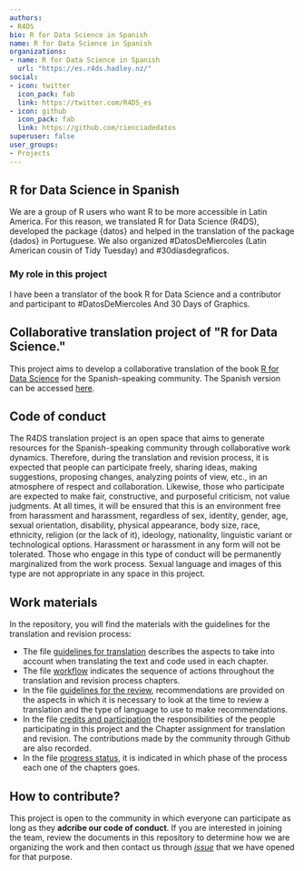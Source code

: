 ```yaml
---
authors:
- R4DS
bio: R for Data Science in Spanish
name: R for Data Science in Spanish
organizations:
- name: R for Data Science in Spanish
  url: "https://es.r4ds.hadley.nz/"
social:
- icon: twitter
  icon_pack: fab
  link: https://twitter.com/R4DS_es
- icon: github
  icon_pack: fab
  link: https://github.com/cienciadedatos
superuser: false
user_groups:
- Projects
---
```


## R for Data Science in Spanish

We are a group of R users who want R to be more accessible in Latin America. For this reason, we translated R for Data Science (R4DS), developed the package {datos} and helped in the translation of the package {dados} in Portuguese. We also organized #DatosDeMiercoles  (Latin American cousin of Tidy Tuesday) and #30díasdegraficos.

### My role in this project

I have been a translator of the book R for Data Science and a contributor and participant to  #DatosDeMiercoles And 30 Days of Graphics.

## Collaborative translation project of "R for Data Science."

This project aims to develop a collaborative translation of the book [R for Data Science](http://r4ds.had.co.nz/) for the Spanish-speaking community. The Spanish version can be accessed [here](http://es.r4ds.hadley.nz).


## Code of conduct

The R4DS translation project is an open space that aims to generate resources for the Spanish-speaking community through collaborative work dynamics. Therefore, during the translation and revision process, it is expected that people can participate freely, sharing ideas, making suggestions, proposing changes, analyzing points of view, etc., in an atmosphere of respect and collaboration. Likewise, those who participate are expected to make fair, constructive, and purposeful criticism, not value judgments.
At all times, it will be ensured that this is an environment free from harassment and harassment, regardless of sex, identity, gender, age, sexual orientation, disability, physical appearance, body size, race, ethnicity, religion (or the lack of it), ideology, nationality, linguistic variant or technological options. Harassment or harassment in any form will not be tolerated. Those who engage in this type of conduct will be permanently marginalized from the work process. Sexual language and images of this type are not appropriate in any space in this project.

## Work materials

In the repository, you will find the materials with the guidelines for the translation and revision process:

* The file [guidelines for translation](https://github.com/cienciadedatos/documentacion-traduccion-r4ds/blob/master/orientaciones-traduccion.md) describes the aspects to take into account when translating the text and code used in each chapter.
* The file [workflow](https://github.com/cienciadedatos/documentacion-traduccion-r4ds/blob/master/flujo-trabajo.md) indicates the sequence of actions throughout the translation and revision process chapters.
* In the file [guidelines for the review](https://github.com/cienciadedatos/documentacion-traduccion-r4ds/blob/master/orientaciones-revision.md), recommendations are provided on the aspects in which it is necessary to look at the time to review a translation and the type of language to use to make recommendations.
* In the file [credits and participation](https://github.com/cienciadedatos/documentacion-traduccion-r4ds/blob/master/creditos-participacion.md) the responsibilities of the people participating in this project and the Chapter assignment for translation and revision. The contributions made by the community through Github are also recorded.
* In the file [progress status](https://github.com/cienciadedatos/documentacion-traduccion-r4ds/blob/master/estado-avance.md), it is indicated in which phase of the process each one of the chapters goes.


## How to contribute?

This project is open to the community in which everyone can participate as long as they __adcribe our code of conduct__. If you are interested in joining the team, review the documents in this repository to determine how we are organizing the work and then contact us through [_issue_](https://github.com/cienciadedatos/documentacion-traduccion-r4ds/issues/1 ) that we have opened for that purpose.
